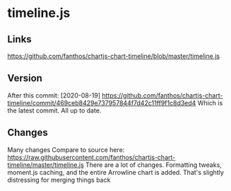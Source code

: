 # timeline.js
## Links
https://github.com/fanthos/chartjs-chart-timeline/blob/master/timeline.js

## Version
After this commit: [2020-08-19] 
https://github.com/fanthos/chartjs-chart-timeline/commit/469ceb8429e737957844f7d42c11ff9f1c8d3ed4
Which is the latest commit. All up to date.

## Changes
Many changes
Compare to source here: https://raw.githubusercontent.com/fanthos/chartjs-chart-timeline/master/timeline.js
There are a lot of changes. Formatting tweaks, moment.js caching, and the entire Arrowline chart is added.
That's slightly distressing for merging things back
